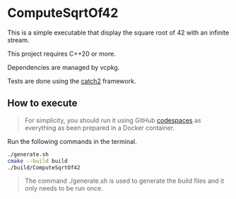 # ComputeSqrtOf42

This is a simple executable that display the square root of 42 with an infinite stream.

This project requires C++20 or more.

Dependencies are managed by vcpkg.

Tests are done using the [catch2](https://github.com/catchorg/Catch2) framework.

## How to execute

> For simplicity, you should run it using GitHub [codespaces](https://github.com/features/codespaces) as everything as been prepared in a Docker container.

Run the following commands in the terminal.

``` bash
./generate.sh
cmake --build build
./build/ComputeSqrtOf42
```

> The command ./generate.sh is used to generate the build files and it only needs to be run once.

